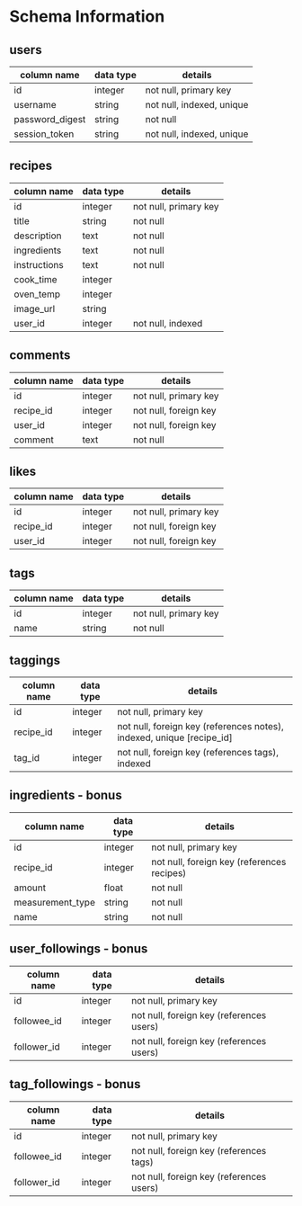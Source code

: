 # Schema Information

## users
column name     | data type | details
----------------|-----------|-----------------------
id              | integer   | not null, primary key
username        | string    | not null, indexed, unique
password_digest | string    | not null
session_token   | string    | not null, indexed, unique

## recipes
column name | data type | details
------------|-----------|-----------------------
id          | integer   | not null, primary key
title       | string    | not null
description | text      | not null
ingredients | text      | not null
instructions| text      | not null
cook_time   | integer   |
oven_temp   | integer   |
image_url   | string    |
user_id     | integer   | not null, indexed

## comments
column name | data type | details
------------|-----------|-----------------------
id          | integer   | not null, primary key
recipe_id   | integer   | not null, foreign key
user_id     | integer   | not null, foreign key
comment     | text      | not null

## likes
column name | data type | details
------------|-----------|-----------------------
id          | integer   | not null, primary key
recipe_id   | integer   | not null, foreign key
user_id     | integer   | not null, foreign key

## tags
column name | data type | details
------------|-----------|-----------------------
id          | integer   | not null, primary key
name        | string    | not null

## taggings
column name | data type | details
------------|-----------|-----------------------
id          | integer   | not null, primary key
recipe_id     | integer   | not null, foreign key (references notes), indexed, unique [recipe_id]
tag_id      | integer   | not null, foreign key (references tags), indexed

## ingredients - bonus
column name | data type | details
------------|-----------|-----------------------
id          | integer   | not null, primary key
recipe_id     | integer   | not null, foreign key (references recipes)
amount | float | not null
measurement_type | string | not null
name | string | not null

## user_followings - bonus
column name | data type | details
------------|-----------|-----------------------
id          | integer   | not null, primary key
followee_id     | integer   | not null, foreign key (references users)
follower_id     | integer   | not null, foreign key (references users)

## tag_followings - bonus
column name | data type | details
------------|-----------|-----------------------
id          | integer   | not null, primary key
followee_id     | integer   | not null, foreign key (references tags)
follower_id     | integer   | not null, foreign key (references users)

